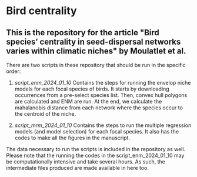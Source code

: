 # Bird centrality

## This is the repository for the article "Bird species’ centrality in seed-dispersal networks varies within climatic niches" by Moulatlet et al.

There are two scripts in these repository that should be run in the specific order:

1) *script_enm_2024_01_10* Contains the steps for running the envelop niche models for each focal species of birds. It starts by downloading occurrences from a pre-select species list. Then, convex hull polygons are calculated and ENM are run. At the end, we calculate the mahalanobis distance from each network where the species occur to the centroid of the niche.

2) *script_mrm_2024_01_10* Contains the steps to run the multiple regression models (and model selection) for each focal species. It also has the codes to make all the figures in the manuscript.

The data necessary to run the scripts is included in the repository as well. Please note that the running the codes in the script_enm_2024_01_10 may be computationally intensive and take several hours. As such, the intermediate files produced are made available in here too.
